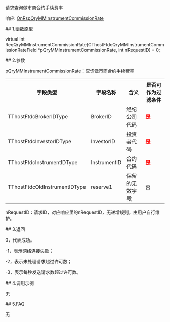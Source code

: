 <p>请求查询做市商合约手续费率</p>
<p>响应: <a href="../../CTHOSTFTDCTRADERAPI/ONRSPQRYMMINSTRUMENTCOMMISSIONRATE/">OnRspQryMMInstrumentCommissionRate</a></p>
<span class="anchor" id="3f3868f6-d178-4a4b-8a9a-04d5b3f04f1d"></span>
## 1.函数原型
<p>virtual int ReqQryMMInstrumentCommissionRate(CThostFtdcQryMMInstrumentCommissionRateField *pQryMMInstrumentCommissionRate, int nRequestID) = 0;</p>
<span class="anchor" id="aa436435-cea5-42a9-bc1f-eff8360926e6"></span>
## 2.参数
<p>pQryMMInstrumentCommissionRate：查询做市商合约手续费率</p>
<table><tr><th style="TEXT-ALIGN: center;">字段类型</th><th style="TEXT-ALIGN: center;">字段名称</th><th style="TEXT-ALIGN: center;">含义</th><th style="TEXT-ALIGN: center;">是否可作为过滤条件</th></tr><tr><td style="TEXT-ALIGN: left;">TThostFtdcBrokerIDType</td>
<td style="TEXT-ALIGN: left;">BrokerID</td>
<td style="TEXT-ALIGN: left;">经纪公司代码</td>
<td style="TEXT-ALIGN: left;"><strong><font color="#FF0000">是</font></strong></td>
</tr>
<tr><td style="TEXT-ALIGN: left;">TThostFtdcInvestorIDType</td>
<td style="TEXT-ALIGN: left;">InvestorID</td>
<td style="TEXT-ALIGN: left;">投资者代码</td>
<td style="TEXT-ALIGN: left;"><strong><font color="#FF0000">是</font></strong></td>
</tr>
<tr><td style="TEXT-ALIGN: left;">TThostFtdcInstrumentIDType</td>
<td style="TEXT-ALIGN: left;">InstrumentID</td>
<td style="TEXT-ALIGN: left;">合约代码</td>
<td style="TEXT-ALIGN: left;"><strong><font color="#FF0000">是</font></strong></td>
</tr>
<tr><td style="TEXT-ALIGN: left;">TThostFtdcOldInstrumentIDType</td>
<td style="TEXT-ALIGN: left;">reserve1</td>
<td style="TEXT-ALIGN: left;">保留的无效字段</td>
<td style="TEXT-ALIGN: left;">否</td>
</tr>
</table>
<p>nRequestID：请求ID，对应响应里的nRequestID，无递增规则，由用户自行维护。</p>
<span class="anchor" id="99faf71b-9f8d-4d66-9775-2830b1382659"></span>
## 3.返回
<p>0，代表成功。</p>
<p>-1，表示网络连接失败；</p>
<p>-2，表示未处理请求超过许可数；</p>
<p>-3，表示每秒发送请求数超过许可数。</p>
<span class="anchor" id="61b98ff5-29e4-4061-8e8b-a59202abf95d"></span>
## 4.调用示例
<p>无</p>
<span class="anchor" id="baa9ba21-57c1-4a14-af2f-91e78bd47807"></span>
## 5.FAQ
<p>无</p>
